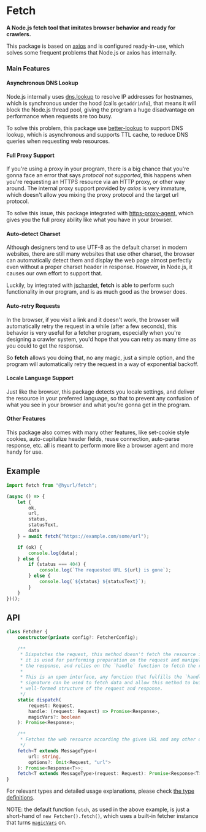 # Fetch

**A Node.js fetch tool that imitates browser behavior and ready for crawlers.**

This package is based on [axios](https://github.com/axios/axios) and is
configured ready-in-use, which solves some frequent problems that Node.js or
axios has internally.

### Main Features

#### Asynchronous DNS Lookup

Node.js internally uses
[dns.lookup](https://nodejs.org/dist/latest-v14.x/docs/api/dns.html#dns_dns_lookup)
to resolve IP addresses for hostnames, which is synchronous under the hood
(calls `getaddrinfo`), that means it will block the Node.js thread pool, giving
the program a huge disadvantage on performance when requests are too busy.

To solve this problem, this package use
[better-lookup](https://github.com/hyurl/better-lookup) to support DNS lookup,
which is asynchronous and supports TTL cache, to reduce DNS queries when
requesting web resources.

#### Full Proxy Support

If you're using a proxy in your program, there is a big chance that you're
gonna face an error that says *protocol not supported*, this happens when you're
requesting an HTTPS resource via an HTTP proxy, or other way around. The
internal proxy support provided by *axios* is very immature, which doesn't allow
you mixing the proxy protocol and the target url protocol.

To solve this issue, this package integrated with
[https-proxy-agent](https://github.com/TooTallNate/node-https-proxy-agent),
which gives you the full proxy ability like what you have in your browser.

#### Auto-detect Charset

Although designers tend to use UTF-8 as the default charset in modern websites,
there are still many websites that use other charset, the browser can
automatically detect them and display the web page almost perfectly even without
a proper charset header in response. However, in Node.js, it causes our own
effort to support that.

Luckily, by integrated with [jschardet](https://github.com/aadsm/jschardet),
**fetch** is able to perform such functionality in our program, and is as
much good as the browser does.

#### Auto-retry Requests

In the browser, if you visit a link and it doesn't work, the browser will
automatically retry the request in a while (after a few seconds), this behavior
is very useful for a fetcher program, especially when you're designing a crawler
system, you'd hope that you can retry as many time as you could to get the
response.

So **fetch** allows you doing that, no any magic, just a simple option,
and the program will automatically retry the request in a way of exponential
backoff.

#### Locale Language Support

Just like the browser, this package detects you locale settings, and deliver the
resource in your preferred language, so that to prevent any confusion of what
you see in your browser and what you're gonna get in the program.

#### Other Features

This package also comes with many other features, like set-cookie style cookies,
auto-capitalize header fields, reuse connection, auto-parse response, etc. all
is meant to perform more like a browser agent and more handy for use.

## Example

```ts
import fetch from "@hyurl/fetch";

(async () => {
    let {
        ok,
        url,
        status,
        statusText,
        data
    } = await fetch("https://example.com/some/url");

    if (ok) {
        console.log(data);
    } else {
        if (status === 404) {
            console.log(`The requested URL ${url} is gone`);
        } else {
            console.log(`${status} ${statusText}`);
        }
    }
})();
```

## API

```ts
class Fetcher {
    constructor(private config?: FetcherConfig);

    /**
     * Dispatches the request, this method doesn't fetch the resource itself,
     * it is used for performing preparation on the request and manipulation on
     * the response, and relies on the `handle` function to fetch the resource.
     * 
     * This is an open interface, any function that fulfills the `handle`
     * signature can be used to fetch data and allow this method to build an
     * well-formed structure of the request and response.
     */
    static dispatch(
        request: Request,
        handle: (request: Request) => Promise<Response>,
        magicVars?: boolean
    ): Promise<Response>;

    /**
     * Fetches the web resource according the given URL and any other options.
     */
    fetch<T extends MessageType>(
        url: string,
        options?: Omit<Request, "url">
    ): Promise<Response<T>>;
    fetch<T extends MessageType>(request: Request): Promise<Response<T>>;
}
```

For relevant types and detailed usage explanations, please check
[the type definitions](./src/types.ts).

NOTE: the default function `fetch`, as used in the above example, is just a
short-hand of `new Fetcher().fetch()`, which uses a built-in fetcher instance
that turns [`magicVars`](./src/types.ts#L87) on.
